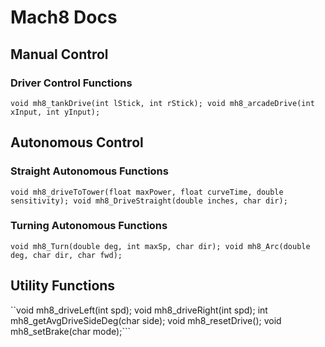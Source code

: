# Mach8 Docs

## Manual Control
### Driver Control Functions
``void mh8_tankDrive(int lStick, int rStick);
  void mh8_arcadeDrive(int xInput, int yInput);``

## Autonomous Control
### Straight Autonomous Functions
``void mh8_driveToTower(float maxPower, float curveTime, double sensitivity);
  void mh8_DriveStraight(double inches, char dir);``

### Turning Autonomous Functions
``void mh8_Turn(double deg, int maxSp, char dir);
  void mh8_Arc(double deg, char dir, char fwd);``

## Utility Functions
``void mh8_driveLeft(int spd);
   void mh8_driveRight(int spd);
   int mh8_getAvgDriveSideDeg(char side);
   void mh8_resetDrive();
   void mh8_setBrake(char mode);```
